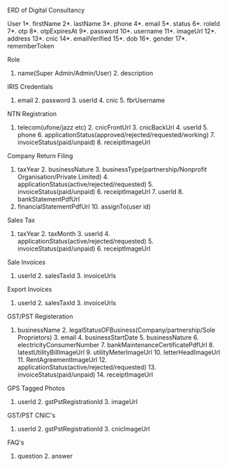 ERD of Digital Consultancy

User
1*. firstName     2*. lastName     3*. phone     4*. email     5*. status     6*. roleId     7*. otp     8*. otpExpiresAt     9*. password     10*. username     11*. imageUrl     12*. address     13*. cnic     14*. emailVerified     15*. dob     16*. gender     17*. rememberToken

Role
1. name(Super Admin/Admin/User)     2. description

IRIS Credentials
1. email     2. password     3. userId     4. cnic     5. fbrUsername

NTN Registration
1. telecom(ufone/jazz etc)     2. cnicFrontUrl     3. cnicBackUrl     4. userId     5. phone     6. applicationStatus(approved/rejected/requested/working)     7. invoiceStatus(paid/unpaid)     8. receiptImageUrl


Company Return Filing
1. taxYear     2. businessNature     3. businessType(partnership/Nonprofit Organisation/Private Limited)     4. applicationStatus(active/rejected/requested)     5. invoiceStatus(paid/unpaid)     6. receiptImageUrl     7. userId     8. bankStatementPdfUrl     
9. financialStatementPdfUrl     10. assignTo(user id)
     


Sales Tax
1. taxYear     2. taxMonth     3. userId     4. applicationStatus(active/rejected/requested)     5. invoiceStatus(paid/unpaid)     6. receiptImageUrl

Sale Invoices
1. userId     2. salesTaxId     3. invoiceUrls

Export Invoices
1. userId     2. salesTaxId     3. invoiceUrls



GST/PST Registeration
1. businessName     2. legalStatusOFBusiness(Company/partnership/Sole Proprietors)     3. email     4. businessStartDate     5. businessNature     6. electricityConsumerNumber     7. bankMaintenanceCertificatePdfUrl     8. latestUtilityBillImageUrl     9. utilityMeterImageUrl     10. letterHeadImageUrl     11. RentAgreementImageUrl     12. applicationStatus(active/rejected/requested)     13. invoiceStatus(paid/unpaid)     14. receiptImageUrl

GPS Tagged Photos
1. userId     2. gstPstRegistrationId     3. imageUrl

GST/PST CNIC's
1. userId     2. gstPstRegistrationId     3. cnicImageUrl


FAQ's
1. question     2. answer